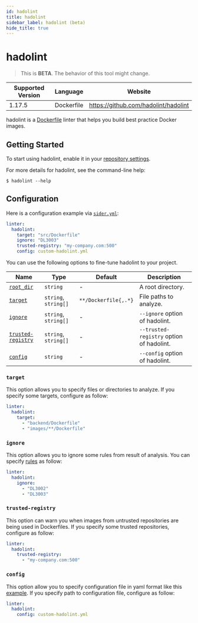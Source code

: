 ```yaml
---
id: hadolint
title: hadolint
sidebar_label: hadolint (beta)
hide_title: true
---
```


# hadolint

> This is **BETA**. The behavior of this tool might change.

| Supported Version | Language   | Website                              |
| ----------------- | ---------- | ------------------------------------ |
| 1.17.5            | Dockerfile | https://github.com/hadolint/hadolint |

hadolint is a [Dockerfile](https://docs.docker.com/engine/reference/builder) linter that helps you build best practice Docker images.

## Getting Started

To start using hadolint, enable it in your [repository settings](../../getting-started/repository-settings.md).

For more details for hadolint, see the command-line help:

```shell
$ hadolint --help
```

## Configuration

Here is a configuration example via [`sider.yml`](../../getting-started/custom-configuration.md):

```yaml
linter:
  hadolint:
    target: "src/Dockerfile"
    ignore: "DL3003"
    trusted-registry: "my-company.com:500"
    config: custom-hadolint.yml
```

You can use the following options to fine-tune hadolint to your project.

| Name                                                                        | Type                 | Default              | Description                              |
| --------------------------------------------------------------------------- | -------------------- | -------------------- | ---------------------------------------- |
| [`root_dir`](../../getting-started/custom-configuration.md#root_dir-option) | `string`             | -                    | A root directory.                        |
| [`target`](#target)                                                         | `string`, `string[]` | `**/Dockerfile{,.*}` | File paths to analyze.                   |
| [`ignore`](#ignore)                                                         | `string`, `string[]` | -                    | `--ignore` option of hadolint.           |
| [`trusted-registry`](#trusted-registry)                                     | `string`, `string[]` | -                    | `--trusted-registry` option of hadolint. |
| [`config`](#config)                                                         | `string`             | -                    | `--config` option of hadolint.           |

### `target`

This option allows you to specify files or directories to analyze. If you specify some targets, configure as follow:

```Yaml
linter:
  hadolint:
    target:
      - "backend/Dockerfile"
      - "images/**/Dockerfile"
```

### `ignore`

This option allows you to ignore some rules from result of analysis. You can specify [rules](https://github.com/hadolint/hadolint#rules) as follow:

```yaml
linter:
  hadolint:
    ignore:
      - "DL3002"
      - "DL3003"
```

### `trusted-registry`

This option can warn you when images from untrusted repositories are being used in Dockerfiles. If you specify some trusted repositories, configure as follow:

```yaml
linter:
  hadolint:
    trusted-registry:
      - "my-company.com:500"
```

### `config`

This option allow you to specify configuration file in yaml format like this [example](https://github.com/hadolint/hadolint#configure). If you specify path to configuration file, configure as follow:

```yaml
linter:
  hadolint:
    config: custom-hadolint.yml
```
